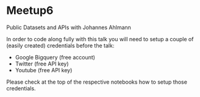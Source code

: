 # Meetup6

Public Datasets and APIs with Johannes Ahlmann

In order to code along fully with this talk you will need to setup a couple of (easily created) credentials before the talk:

* Google Bigquery (free account)
* Twitter (free API key)
* Youtube (free API key)

Please check at the top of the respective notebooks how to setup those credentials.
